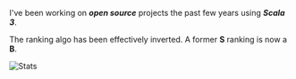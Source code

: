 <!--- top commit numnber: 12657 -->

I've been working on ***open source*** projects the past few years using ***Scala 3***.

The ranking algo has been effectively inverted. A former **S** ranking is now a **B**.

![Stats](https://github-readme-stats.vercel.app/api?username=objektwerks&show_icons=true&hide_border=true)
